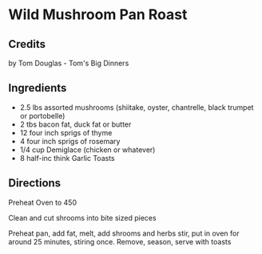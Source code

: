 # Wild Mushroom Pan Roast 

<!-- BEGIN content -->

## Credits

by Tom Douglas - Tom's Big Dinners

## Ingredients

- 2.5 lbs assorted mushrooms (shiitake, oyster, chantrelle, black trumpet or portobelle)
- 2 tbs bacon fat, duck fat or butter
- 12 four inch sprigs of thyme
- 4 four inch sprigs of rosemary
- 1/4 cup Demiglace (chicken or whatever)
- 8 half-inc think Garlic Toasts

## Directions

Preheat Oven to 450  
  
 Clean and cut shrooms into bite sized pieces  
  
 Preheat pan, add fat, melt, add shrooms and herbs stir, put in oven for around 25 minutes, stiring once. Remove, season, serve with toasts

<!-- END content -->

